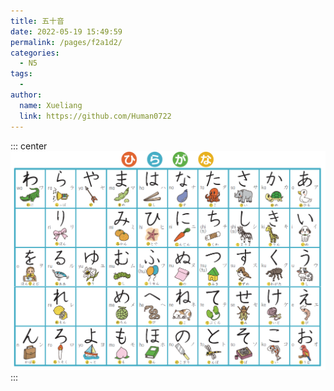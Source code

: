 ```yaml
---
title: 五十音
date: 2022-05-19 15:49:59
permalink: /pages/f2a1d2/
categories:
  - N5
tags:
  - 
author: 
  name: Xueliang
  link: https://github.com/Human0722
---
```


::: center
![](https://raw.githubusercontent.com/Human0722/blogPics/master/language/jp/ebaef5595b279929f17b3f82860c2c1.png)
:::
